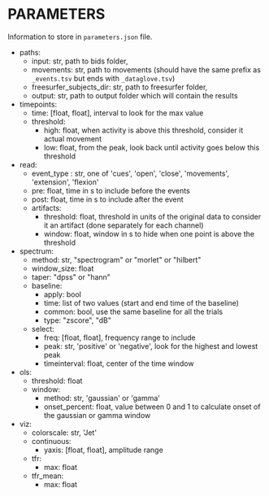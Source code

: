 # PARAMETERS
Information to store in `parameters.json` file.


  - paths:
    - input: str, path to bids folder,
    - movements: str, path to movements (should have the same prefix as `_events.tsv` but ends with `_dataglove.tsv`)
    - freesurfer_subjects_dir: str, path to freesurfer folder,
    - output: str, path to output folder which will contain the results
  - timepoints:
    - time: [float, float], interval to look for the max value
    - threshold:
      - high: float, when activity is above this threshold, consider it actual movement
      - low: float, from the peak, look back until activity goes below this threshold
  - read:
    - event_type : str, one of 'cues', 'open', 'close', 'movements', 'extension', 'flexion'
    - pre: float, time in s to include before the events
    - post: float, time in s to include after the event
    - artifacts:
        - threshold: float, threshold in units of the original data to consider it an artifact (done separately for each channel)
        - window: float, window in s to hide when one point is above the threshold
  - spectrum:
    - method: str, "spectrogram" or "morlet" or "hilbert"
    - window_size: float
    - taper: "dpss" or "hann"
    - baseline:
      - apply: bool
      - time: list of two values (start and end time of the baseline)
      - common: bool, use the same baseline for all the trials
      - type: "zscore", "dB"
    - select:
      - freq: [float, float], frequency range to include
      - peak: str, 'positive' or 'negative', look for the highest and lowest peak
      - timeinterval: float, center of the time window
  - ols:
    - threshold: float
    - window:
      - method: str, 'gaussian' or 'gamma'
      - onset_percent: float, value between 0 and 1 to calculate onset of the gaussian or gamma window
  - viz:
    - colorscale: str, 'Jet'
    - continuous:
      - yaxis: [float, float], amplitude range
    - tfr:
      - max: float
    - tfr_mean:
      - max: float
